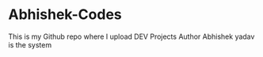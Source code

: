 # Abhishek-Codes
This is my Github repo where I upload DEV Projects
Author Abhishek yadav is the system

